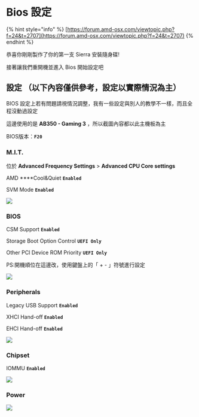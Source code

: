 # Bios 設定

{% hint style="info" %}
[https://forum.amd-osx.com/viewtopic.php?f=24&t=2707](https://forum.amd-osx.com/viewtopic.php?f=24&t=2707)
{% endhint %}

恭喜你剛剛製作了你的第一支 Sierra 安裝隨身碟!

接著讓我們重開機並進入 Bios 開始設定吧

## 設定 （以下內容僅供參考，設定以實際情況為主）

BIOS 設定上若有問題請視情況調整，我有一些設定與別人的教學不一樣，而且全程沒動過設定

這邊使用的是 **AB350 - Gaming 3** ，所以截圖內容都以此主機板為主

BIOS版本：**`F20`**

### M.I.T.

位於 **Advanced Frequency Settings** &gt; **Advanced CPU Core settings**

AMD ****Cool&Quiet **`Enabled`**

SVM Mode **`Enabled`**

![](../.gitbook/assets/imag2842.jpg)

### BIOS

CSM Support **`Enabled`**

Storage Boot Option Control **`UEFI Only`**

Other PCI Device ROM Priority **`UEFI Only`**

PS:開機順位在這邊改，使用鍵盤上的「 + - 」符號進行設定

![](../.gitbook/assets/imag2839.jpg)

### Peripherals

Legacy USB Support **`Enabled`**

XHCI Hand-off **`Enabled`**

EHCI Hand-off **`Enabled`**

![](../.gitbook/assets/imag2838.jpg)

### Chipset

IOMMU **`Enabled`**

![](../.gitbook/assets/imag2837.jpg)

### Power

![](../.gitbook/assets/imag2836.jpg)

